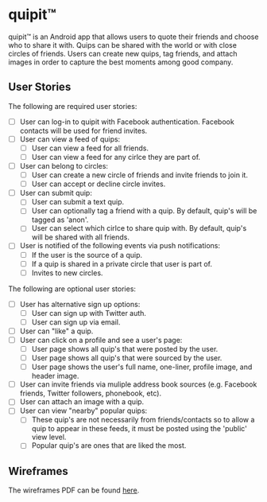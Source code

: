 # quipit™

quipit™ is an Android app that allows users to quote their friends and choose who to share it with. Quips can be shared with the world or with close circles of friends. Users can create new quips, tag friends, and attach images in order to capture the best moments among good company.

## User Stories
The following are required user stories:
* [ ] User can log-in to quipit with Facebook authentication. Facebook contacts will be used for friend invites.
* [ ] User can view a feed of quips:
  * [ ] User can view a feed for all friends.
  * [ ] User can view a feed for any cirlce they are part of.
* [ ] User can belong to circles:
  * [ ] User can create a new circle of friends and invite friends to join it.
  * [ ] User can accept or decline circle invites.
* [ ] User can submit quip:
  * [ ] User can submit a text quip.
  * [ ] User can optionally tag a friend with a quip. By default, quip's will be tagged as 'anon'.
  * [ ] User can select which cirlce to share quip with. By default, quip's will be shared with all friends.
* [ ] User is notified of the following events via push notifications:
  * [ ] If the user is the source of a quip.
  * [ ] If a quip is shared in a private circle that user is part of.
  * [ ] Invites to new circles.

The following are optional user stories: 
* [ ] User has alternative sign up options:
  * [ ] User can sign up with Twitter auth.
  * [ ] User can sign up via email.
* [ ] User can "like" a quip.
* [ ] User can click on a profile and see a user's page:
  * [ ] User page shows all quip's that were posted by the user.
  * [ ] User page shows all quip's that were sourced by the user.
  * [ ] User page shows the user's full name, one-liner, profile image, and header image.
* [ ] User can invite friends via muliple address book sources (e.g. Facebook friends, Twitter followers, phonebook, etc).
* [ ] User can attach an image with a quip.
* [ ] User can view "nearby" popular quips:
  * [ ] These quip's are not necessarily from friends/contacts so to allow a quip to appear in these feeds, it must be posted using the 'public' view level.
  * [ ] Popular quip's are ones that are liked the most.

## Wireframes
The wireframes PDF can be found [here](docs/wireframes.pdf).
